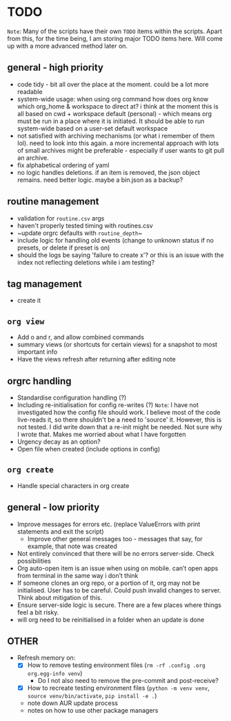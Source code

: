 # TODO

`Note`: Many of the scripts have their own `TODO` items within the scripts. Apart from this, for the time being, I am storing major TODO items here. Will come up with a more advanced method later on.

## general - high priority

- code tidy - bit all over the place at the moment. could be a lot more readable
- system-wide usage: when using org command how does org know which org_home & workspace to direct at? i think at the moment this is all based on cwd + workspace default (personal) - which means org must be run in a place where it is initiated. It should be able to run system-wide based on a user-set default workspace
- not satisfied with archiving mechanisms (or what i remember of them lol). need to look into this again. a more incremental approach with lots of small archives might be preferable - especially if user wants to git pull an archive.
- fix alphabetical ordering of yaml
- no logic handles deletions. if an item is removed, the json object remains. need better logic. maybe a bin.json as a backup?

## routine management

- validation for `routine.csv` args
- haven't properly tested timing with routines.csv
- ~update orgrc defaults with `routine_depth`~
- include logic for handling old events (change to unknown status if no presets, or delete if preset is on)
- should the logs be saying 'failure to create x'? or this is an issue with the index not reflecting deletions while i am testing?

## tag management

- create it

## `org view`

- Add o and r, and allow combined commands
- summary views (or shortcuts for certain views) for a snapshot to most important info
- Have the views refresh after returning after editing note

## orgrc handling

- Standardise configuration handling (?)
- Including re-initialisation for config re-writes (?)
`Note`: I have not investigated how the config file should work. I believe most of the code live-reads it, so there shouldn't be a need to 'source' it. However, this is not tested. I did write down that a re-init might be needed. Not sure why I wrote that. Makes me worried about what I have forgotten
- Urgency decay as an option?
- Open file when created (include options in config)

## `org create`

- Handle special characters in org create

## general - low priority

- Improve messages for errors etc. (replace ValueErrors with print statements and exit the script)
  - Improve other general messages too - messages that say, for example, that note was created
- Not entirely convinced that there will be no errors server-side. Check possibilities
- Org auto-open item is an issue when using on mobile. can’t open apps from terminal in the same way i don’t think
- If someone clones an org repo, or a portion of it, org may not be initialised. User has to be careful. Could push invalid changes to server. Think about mitigation of this.
- Ensure server-side logic is secure. There are a few places where things feel a bit risky.
- will org need to be reinitialised in a folder when an update is done

## OTHER

- Refresh memory on:
  - [X] How to remove testing environment files (`rm -rf .config .org org.egg-info venv`)
    - Do I not also need to remove the pre-commit and post-receive?
  - [X] How to recreate testing environment files (`python -m venv venv`, `source venv/bin/activate`, `pip install -e .`)
  - note down AUR update process
  - notes on how to use other package managers
